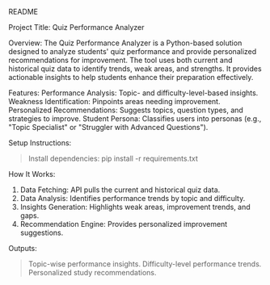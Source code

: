 README

Project Title: Quiz Performance Analyzer

Overview:
The Quiz Performance Analyzer is a Python-based solution designed to analyze students' quiz performance and provide personalized recommendations for improvement. The tool uses both current and historical quiz data to identify trends, weak areas, and strengths. It provides actionable insights to help students enhance their preparation effectively.

Features:
Performance Analysis: Topic- and difficulty-level-based insights.
Weakness Identification: Pinpoints areas needing improvement.
Personalized Recommendations: Suggests topics, question types, and strategies to improve.
Student Persona: Classifies users into personas (e.g., "Topic Specialist" or "Struggler with Advanced Questions").

Setup Instructions:

> Install dependencies:
   pip install -r requirements.txt

How It Works:

1. Data Fetching: API pulls the current and historical quiz data.
2. Data Analysis: Identifies performance trends by topic and difficulty.
3. Insights Generation: Highlights weak areas, improvement trends, and gaps.
4. Recommendation Engine: Provides personalized improvement suggestions.

Outputs:

> Topic-wise performance insights.
> Difficulty-level performance trends.
> Personalized study recommendations.
